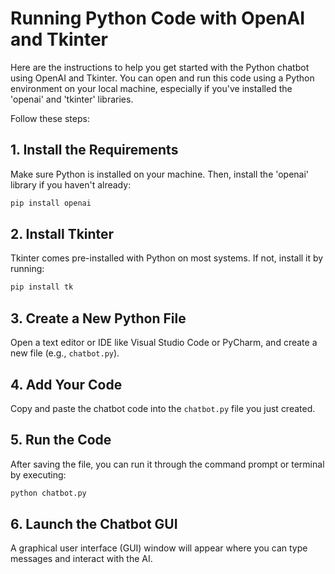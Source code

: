 # Running Python Code with OpenAI and Tkinter

Here are the instructions to help you get started with the Python chatbot using OpenAI and Tkinter. You can open and run this code using a Python environment on your local machine, especially if you've installed the 'openai' and 'tkinter' libraries.

Follow these steps:

## 1. Install the Requirements
Make sure Python is installed on your machine. Then, install the 'openai' library if you haven't already:

```bash
pip install openai
```

## 2. Install Tkinter
Tkinter comes pre-installed with Python on most systems. If not, install it by running:

```bash
pip install tk
```

## 3. Create a New Python File
Open a text editor or IDE like Visual Studio Code or PyCharm, and create a new file (e.g., `chatbot.py`).

## 4. Add Your Code
Copy and paste the chatbot code into the `chatbot.py` file you just created.

## 5. Run the Code
After saving the file, you can run it through the command prompt or terminal by executing:

```bash
python chatbot.py
```

## 6. Launch the Chatbot GUI
A graphical user interface (GUI) window will appear where you can type messages and interact with the AI.

